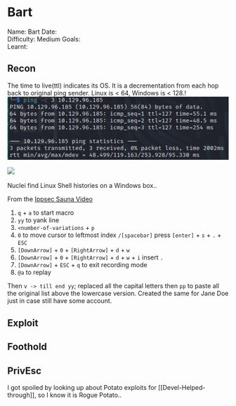# Bart
Name: Bart
Date:  
Difficulty:  Medium
Goals:  
Learnt:

## Recon
The time to live(ttl) indicates its OS. It is a decrementation from each hop back to original ping sender. Linux is < 64, Windows is < 128.!
![ping](HackTheBox/Retired-Machines/Bart/Screenshots/ping.png)

![](nmap-domainname.png)

Nuclei find Linux Shell histories on a Windows box..

From the [Ippsec Sauna Video](https://www.youtube.com/watch?v=uLNpR3AnE-Y)
1. `q` + `a` to start macro
2. `yy` to yank line
3. `<number-of-variations` + `p`
4. `0` to move cursor to leftmost index  `/[spacebar]` press `[enter]` + `s` + `.` + `ESC`
5. `[DownArrow]` + `0` + `[RightArrow]` + `d` + `w`
6. `[DownArrow]` + `0` + `[RightArrow]` + `d` + `w` + `i` insert `.`
7. `[DownArrow]` + `ESC` + `q` to exit recording mode
8. `@a` to replay

Then `v -> till end yy`; replaced all the capital letters then `pp` to paste all the original list above the lowercase version. Created the same for Jane Doe just in case still have some account.


## Exploit

## Foothold

## PrivEsc

I got spoiled by looking up about Potato exploits for [[Devel-Helped-through]], so I know it is Rogue Potato..
